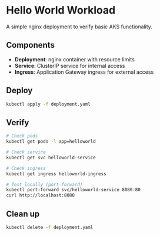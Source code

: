 # Hello World Workload

A simple nginx deployment to verify basic AKS functionality.

## Components

- **Deployment**: nginx container with resource limits
- **Service**: ClusterIP service for internal access  
- **Ingress**: Application Gateway ingress for external access

## Deploy

```bash
kubectl apply -f deployment.yaml
```

## Verify

```bash
# Check pods
kubectl get pods -l app=helloworld

# Check service
kubectl get svc helloworld-service

# Check ingress
kubectl get ingress helloworld-ingress

# Test locally (port-forward)
kubectl port-forward svc/helloworld-service 8080:80
curl http://localhost:8080
```

## Clean up

```bash
kubectl delete -f deployment.yaml